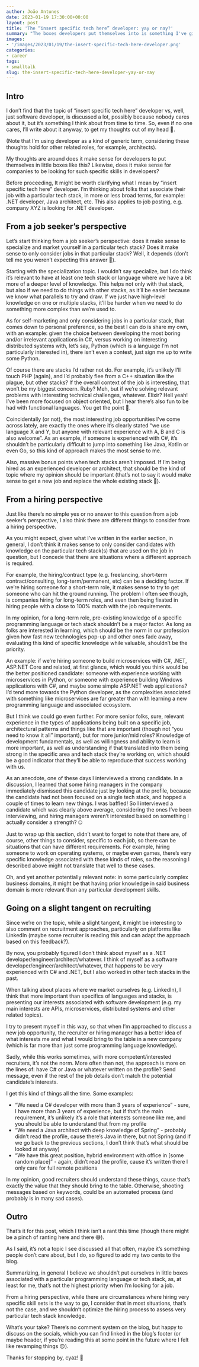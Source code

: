 ```yaml
---
author: João Antunes
date: 2023-01-19 17:30:00+00:00
layout: post
title: 'The “insert specific tech here” developer: yay or nay?'
summary: "The boxes developers put themselves into is something I've given some thought over time. Probably not something folks think about much, but figured I'd write a post about it anyway."
images:
- '/images/2023/01/19/the-insert-specific-tech-here-developer.png'
categories:
- career
tags:
- smalltalk
slug: the-insert-specific-tech-here-developer-yay-or-nay
---
```


## Intro

I don’t find that the topic of “insert specific tech here” developer vs, well, just software developer, is discussed a lot, possibly because nobody cares about it, but it’s something I think about from time to time. So, even if no one cares, I’ll write about it anyway, to get my thoughts out of my head 🙂.

(Note that I’m using developer as a kind of generic term, considering these thoughts hold for other related roles, for example, architects).

My thoughts are around does it make sense for developers to put themselves in little boxes like this? Likewise, does it make sense for companies to be looking for such specific skills in developers?

Before proceeding, It might be worth clarifying what I mean by “insert specific tech here” developer. I’m thinking about folks that associate their job with a particular tech stack, in more or less broad terms, for example: .NET developer, Java architect, etc. This also applies to job posting, e.g. company XYZ is looking for .NET developer.

## From a job seeker’s perspective

Let’s start thinking from a job seeker’s perspective: does it make sense to specialize and market yourself in a particular tech stack? Does it make sense to only consider jobs in that particular stack? Well, it depends (don’t tell me you weren’t expecting this answer 🤣).

Starting with the specialization topic. I wouldn’t say specialize, but I do think it’s relevant to have at least one tech stack or language where we have a bit more of a deeper level of knowledge. This helps not only with that stack, but also if we need to do things with other stacks, as it’ll be easier because we know what parallels to try and draw. If we just have high-level knowledge on one or multiple stacks, it’ll be harder when we need to do something more complex than we’re used to.

As for self-marketing and only considering jobs in a particular stack, that comes down to personal preference, so the best I can do is share my own, with an example: given the choice between developing the most boring and/or irrelevant applications in C#, versus working on interesting distributed systems with, let’s say, Python (which is a language I’m not particularly interested in), there isn’t even a contest, just sign me up to write some Python.

Of course there are stacks I’d rather not do. For example, it’s unlikely I’ll touch PHP (again), and I’d probably flee from a C++ situation like the plague, but other stacks? If the overall context of the job is interesting, that won’t be my biggest concern. Ruby? Meh, but if we’re solving relevant problems with interesting technical challenges, whatever. Elixir? Hell yeah! I’ve been more focused on object oriented, but I hear there’s also fun to be had with functional languages. You get the point 🙂.

Coincidentally (or not), the most interesting job opportunities I’ve come across lately, are exactly the ones where it’s clearly stated “we use language X and Y, but anyone with relevant experience with A, B and C is also welcome”. As an example, if someone is experienced with C#, it’s shouldn’t be particularly difficult to jump into something like Java, Kotlin or even Go, so this kind of approach makes the most sense to me.

Also, massive bonus points when tech stacks aren’t imposed. If I’m being hired as an experienced developer or architect, that should be the kind of topic where my opinion should be important (that’s not to say it would make sense to get a new job and replace the whole existing stack 🤣).

## From a hiring perspective

Just like there’s no simple yes or no answer to this question from a job seeker’s perspective, I also think there are different things to consider from a hiring perspective.

As you might expect, given what I’ve written in the earlier section, in general, I don’t think it makes sense to only consider candidates with knowledge on the particular tech stack(s) that are used on the job in question, but I concede that there are situations where a different approach is required. 

For example, the hiring/contract type (e.g. freelancing, short-term contract/consulting, long-term/permanent, etc) can be a deciding factor. If we’re hiring someone for a short-term role, it makes sense to try to get someone who can hit the ground running. The problem I often see though, is companies hiring for long-term roles, and even then being fixated in hiring people with a close to 100% match with the job requirements.

In my opinion, for a long-term role, pre-existing knowledge of a specific programming language or tech stack shouldn’t be a major factor. As long as folks are interested in learning, which should be the norm in our profession given how fast new technologies pop-up and other ones fade away, evaluating this kind of specific knowledge while valuable, shouldn’t be the priority.

An example: if we’re hiring someone to build microservices with C#, .NET, ASP.NET Core and related, at first glance, which would you think would be the better positioned candidate: someone with experience working with microservices in Python, or someone with experience building Windows applications with C#, and maybe some simple ASP.NET web applications? I’d tend more towards the Python developer, as the complexities associated with something like microservices are far greater than with learning a new programming language and associated ecosystem.

But I think we could go even further. For more senior folks, sure, relevant experience in the types of applications being built on a specific job, architectural patterns and things like that are important (though not “you need to know it all” important), but for more junior/mid roles? Knowledge of development fundamentals, as well as willingness and ability to learn is more important, as well as understanding if that translated into them being strong in the specific area and tech stack they’re working on, which should be a good indicator that they’ll be able to reproduce that success working with us.

As an anecdote, one of these days I interviewed a strong candidate. In a discussion, I learned that some hiring managers in the company immediately dismissed this candidate just by looking at the profile, because the candidate had not been focused on a single tech stack, and hopped a couple of times to learn new things. I was baffled! So I interviewed a candidate which was clearly above average, considering the ones I’ve been interviewing, and hiring managers weren’t interested based on something I actually consider a strength? 🤐

Just to wrap up this section, didn’t want to forget to note that there are, of course, other things to consider, specific to each job, so there can be situations that can have different requirements. For example, hiring someone to work on operating systems, or maybe even games, there’s very specific knowledge associated with these kinds of roles, so the reasoning I described above might not translate that well to these cases.

Oh, and yet another potentially relevant note: in some particularly complex business domains, it might be that having prior knowledge in said business domain is more relevant than any particular development skills.

## Going on a slight tangent on recruiting

Since we’re on the topic, while a slight tangent, it might be interesting to also comment on recruitment approaches, particularly on platforms like LinkedIn (maybe some recruiter is reading this and can adapt the approach based on this feedback?).

By now, you probably figured I don’t think about myself as a .NET developer/engineer/architect/whatever. I think of myself as a software developer/engineer/architect/whatever, that happens to be very experienced with C# and .NET, but I also worked in other tech stacks in the past.

When talking about places where we market ourselves (e.g. LinkedIn), I think that more important than specifics of languages and stacks, is presenting our interests associated with software development (e.g. my main interests are APIs, microservices, distributed systems and other related topics).

I try to present myself in this way, so that when I’m approached to discuss a new job opportunity, the recruiter or hiring manager has a better idea of what interests me and what I would bring to the table in a new company (which is far more than just some programming language knowledge).

Sadly, while this works sometimes, with more competent/interested recruiters, it’s not the norm. More often than not, the approach is more on the lines of: have C# or Java or whatever written on the profile? Send message, even if the rest of the job details don’t match the potential candidate’s interests.

I get this kind of things all the time. Some examples:

- “We need a C# developer with more than 3 years of experience” - sure, I have more than 3 years of experience, but if that’s the main requirement, it’s unlikely it’s a role that interests someone like me, and you should be able to understand that from my profile
- “We need a Java architect with deep knowledge of Spring” - probably didn’t read the profile, cause there’s Java in there, but not Spring (and if we go back to the previous sections, I don’t think that’s what should be looked at anyway)
- “We have this great position, hybrid environment with office in [some random place]” - again, didn’t read the profile, cause it’s written there I only care for full remote positions

In my opinion, good recruiters should understand these things, cause that’s exactly the value that they should bring to the table. Otherwise, shooting messages based on keywords, could be an automated process (and probably is in many sad cases).

## Outro

That’s it for this post, which I think isn’t a rant this time (though there might be a pinch of ranting here and there 😅).

As I said, it’s not a topic I see discussed all that often, maybe it’s something people don’t care about, but I do, so figured to add my two cents to the blog.

Summarizing, in general I believe we shouldn’t put ourselves in little boxes associated with a particular programming language or tech stack, as, at least for me, that’s not the highest priority when I’m looking for a job.

From a hiring perspective, while there are circumstances where hiring very specific skill sets is the way to go, I consider that in most situations, that’s not the case, and we shouldn’t optimize the hiring process to assess very particular tech stack knowledge.

What’s your take? There’s no comment system on the blog, but happy to discuss on the socials, which you can find linked in the blog’s footer (or maybe header, if you’re reading this at some point in the future where I felt like revamping things 🙃).

Thanks for stopping by, cyaz! 👋
